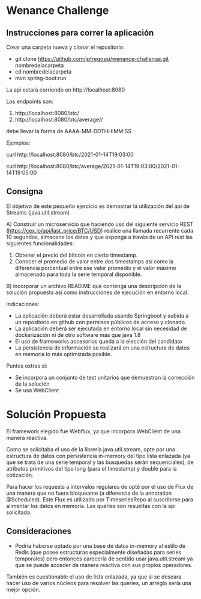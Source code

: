 # Wenance Challenge

## Instrucciones para correr la aplicación

Crear una carpeta nueva y clonar el repositorio: 
 - git clone https://github.com/jpfregossi/wenance-challenge.git nombredelacarpeta
 - cd nombredelacarpeta
 - mvn spring-boot:run
 
 La api estará corriendo en http://localhost:8080
 
 Los endpoints son:
 1) http://localhost:8080/btc/<timestamp>
 2) http://localhost:8080/btc/average/<timestamp>/<timestamp>
  
  *<timestamp>* debe llevar la forma de AAAA-MM-DDTHH:MM:SS
  
  Ejemplos:
  
  curl http://localhost:8080/btc/2021-01-14T19:03:00

  curl http://localhost:8080/btc/average/2021-01-14T19:03:00/2021-01-14T19:05:00
  
## Consigna

El objetivo de este pequeño ejercicio es demostrar la utilización del api de
Streams (java.util.stream)

A) Construir un microservicio que haciendo uso del siguiente servicio REST (https://cex.io/api/last_price/BTC/USD)
realice una llamada recurrente cada 10 segundos, almacene los datos y que exponga a través de un API rest las siguientes funcionalidades:

1. Obtener el precio del bitcoin en cierto timestamp.
2. Conocer el promedio de valor entre dos timestamps así como la diferencia porcentual entre ese valor promedio y el valor máximo almacenado para toda la serie temporal disponible.

B) incorporar un archivo READ.ME que contenga una descripción de la solución propuesta así como instrucciones de ejecución en entorno local.

Indicaciones:
* La aplicación deberá estar desarrollada usando Springboot y subida a un repositorio en github con permisos públicos de acceso y clonado.
* La aplicación deberá ser ejecutada en entorno local sin necesidad de dockerización ni de otro software más que java 1.8
* El uso de frameworks accesorios queda a la elección del candidato
* La persistencia de información se realizará en una estructura de datos en memoria lo más optimizada posible.

Puntos extras si:
- Se incorpora un conjunto de test unitarios que demuestran la corrección de la solución
- Se usa WebClient 

# Solución Propuesta

El framework elegido fue Webflux, ya que incorpora WebClient de una manera reactiva.

Como se solicitaba el uso de la librería java.util.stream, opte por una estructura de datos con persistencia in-memory del tipo lista enlazada (ya que se trata de una serie temporal y las busquedas serán sequenciales), de atributos primitivos del tipo long (para el timestamp) y double para la cotización.

Para hacer los requests a intervalos regulares de opté por el uso de Flux de una manera que no fuera bloqueante (a diferencia de la annotation @Scheduled).
Este Flux es utilizado por TimeseriesRepo al suscribirse para alimentar los datos en memoria.
Las queries son resueltas con la api solicitada.

## Consideraciones
- Podría haberse optado por una base de datos in-memory al estilo de Redis (que posee estructuras especialmente diseñadas para series temporales) pero entonces carecería de sentido usar java.util.stream ya que se puede acceder de manera reactiva con sus propios operadores.

También es cuestionable el uso de lista enlazada, ya que si se deseara hacer uso de varios núcleos para resolver las queries, un arreglo sería una mejor opción.



